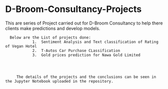 # D-Broom-Consultancy-Projects


This are series of Project carried out for D-Broom Consultancy to help there clients make predictions and develop models. 


      Below are the List of projects done:
                1.  Sentiment Analysis and Text classification of Rating of Vegan Hotel
                2.  T-Autos Car Purchase CLassification
                3.  Gold prices prediction for Nawa Gold Limited
                
                
                
                
         The details of the projects and the conclusions can be seen in the Jupyter Notebook uploaded in the repository. 
